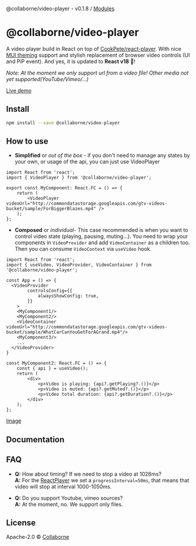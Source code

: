 @collaborne/video-player - v0.1.8 / [Modules](/docs/modules.md)

# @collaborne/video-player
A video player build in React on top of [CookPete/react-player](https://github.com/CookPete/react-player). With nice 
[MUI theming](https://mui.com) support and stylish replacement of browser video controls (UI and PiP event).
And yes, it is updated to **React v18** :balloon:!

*Note: At the moment we only support url from a video file! Other media not yet supported(YouTube/Vimeo/...)* 

[Live demo](https://collaborne.github.io/video-player/)

## Install

```bash
npm install --save @collaborne/video-player
```

## How to use
 - **Simplified** or *out of the box* - if you don't need to manage any states by your own, or usage of the api, you can just use VideoPlayer

```
import React from 'react';
import { VideoPlayer } from '@collaborne/video-player';

export const MyComponent: React.FC = () => {
	return (
		<VideoPlayer videoUrl="http://commondatastorage.googleapis.com/gtv-videos-bucket/sample/ForBiggerBlazes.mp4" />
	);
};
```
-  **Composed**  or *individual*-  This case recommended is when you want to control video state (playing, pausing, muting...). 
You need to wrap your components in `VideoProvider` and add `VideoContainer` as a children too. 
Then you can consume `VideoContext` via `useVideo` hook.
```
import React from 'react';
import { useVideo, VideoProvider, VideoContainer } from '@collaborne/video-player';

const App = () => {
  <VideoProvider
		controlsConfig={{
			alwaysShowConfig: true,
		}}
	>
    <MyComponent1/>
    <MyComponent2/>
    <VideoContainer videoUrl="http://commondatastorage.googleapis.com/gtv-videos-bucket/sample/WhatCarCanYouGetForAGrand.mp4"/>
    <MyComponent3/>
    ...
  </VideoProvider>
}

const MyComponent2: React.FC = () => {
	const { api } = useVideo();
	return (
		<div>
			<p>Video is playing: {api?.getPlaying?.()}</p>
			<p>Video is muted: {api?.getMuted?.()}</p>
			<p>Video total duration: {api?.getDuration?.()}</p>
		</div>
	);
};
```
[Image](https://i.ibb.co/kxzKhWB/Screenshot-from-2022-07-26-22-41-43.png)

## Documentation

## FAQ  

- **Q:** How about timing? If we need to stop a video at 1026ms?  
 **A:** For the [ReactPlayer](https://github.com/CookPete/react-player) we set a `progressInterval=50ms`, that means that video will stop at interval 1000-1050ms.

- **Q:** Do you support Youtube, vimeo sources?  
 **A:** At the moment, no. We support only files.

## License

Apache-2.0 © [Collaborne](https://github.com/Collaborne)
